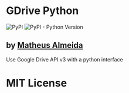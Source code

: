 # GDrive Python

![PyPI](https://img.shields.io/pypi/v/pygdrive3.svg)
![PyPI - Python Version](https://img.shields.io/pypi/pyversions/pygdrive3.svg)


## by [Matheus Almeida](https://twitter.com/mat_almeida)

Use Google Drive API v3 with a python interface

# MIT License
